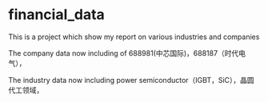 # financial_data
This is a project which show my report on various industries and companies

The company data now including of 688981(中芯国际)，688187（时代电气），

The industry data now including power semiconductor（IGBT，SiC），晶圆代工领域，

